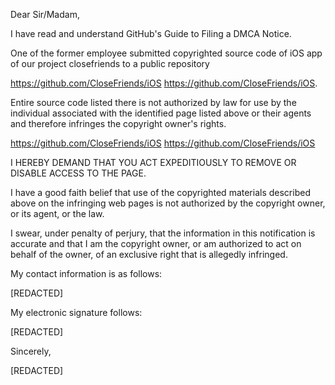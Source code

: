 Dear Sir/Madam,

I have read and understand GitHub's Guide to Filing a DMCA Notice.

One of the former employee submitted copyrighted source code of iOS app of our project closefriends to a public repository 

https://github.com/CloseFriends/iOS <https://github.com/CloseFriends/iOS>. 

Entire source code listed there is not authorized by law for use by the individual associated with the identified page listed above or their agents and therefore infringes the copyright owner's rights.

https://github.com/CloseFriends/iOS <https://github.com/CloseFriends/iOS>

I HEREBY DEMAND THAT YOU ACT EXPEDITIOUSLY TO REMOVE OR DISABLE ACCESS TO THE PAGE.

I have a good faith belief that use of the copyrighted materials described above on the infringing web pages is not authorized by the copyright owner, or its agent, or the law.

I swear, under penalty of perjury, that the information in this notification is accurate and that I am the copyright owner, or am authorized to act on behalf of the owner, of an exclusive right that is allegedly infringed.

My contact information is as follows:

[REDACTED]

My electronic signature follows:

[REDACTED]


Sincerely,

[REDACTED]
